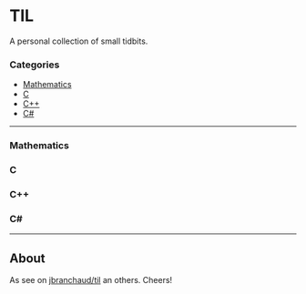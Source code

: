 # TIL

A personal collection of small tidbits.


### Categories

* [Mathematics](#math)
* [C](#c)
* [C++](#cpp)
* [C#](#csharp)

---

### Mathematics

### C

### C++ <a name="cpp"></a>

### C# <a name="csharp"></a>

---

## About

As see on [jbranchaud/til](https://github.com/jbranchaud/til) an others. Cheers!
